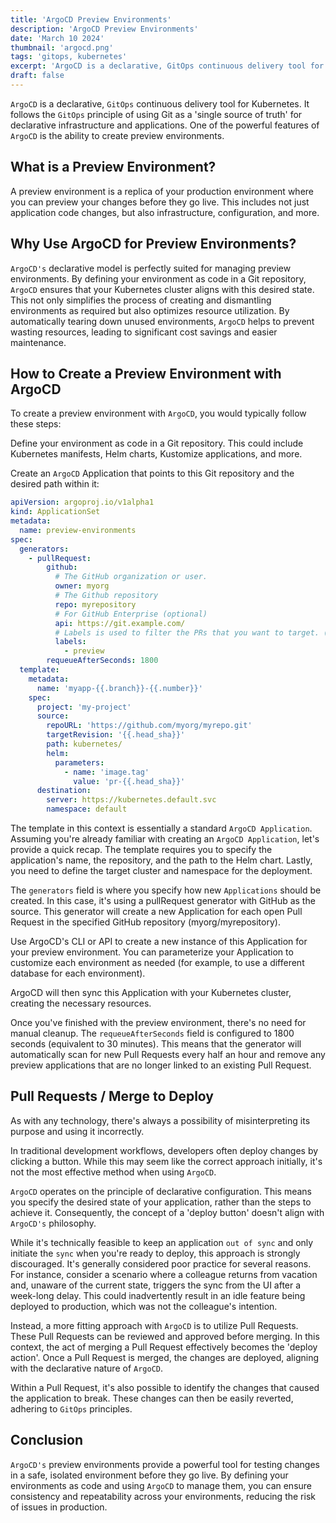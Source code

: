 ```yaml
---
title: 'ArgoCD Preview Environments'
description: 'ArgoCD Preview Environments'
date: 'March 10 2024'
thumbnail: 'argocd.png'
tags: 'gitops, kubernetes'
excerpt: 'ArgoCD is a declarative, GitOps continuous delivery tool for Kubernetes.'
draft: false
---
```


`ArgoCD` is a declarative, `GitOps` continuous delivery tool for Kubernetes. It follows the `GitOps` principle of using Git as a 'single source of truth' for declarative infrastructure and applications. One of the powerful features of `ArgoCD` is the ability to create preview environments.

## What is a Preview Environment?

A preview environment is a replica of your production environment where you can preview your changes before they go live. This includes not just application code changes, but also infrastructure, configuration, and more.

## Why Use ArgoCD for Preview Environments?

`ArgoCD's` declarative model is perfectly suited for managing preview environments. By defining your environment as code in a Git repository, `ArgoCD` ensures that your Kubernetes cluster aligns with this desired state. This not only simplifies the process of creating and dismantling environments as required but also optimizes resource utilization. By automatically tearing down unused environments, `ArgoCD` helps to prevent wasting resources, leading to significant cost savings and easier maintenance.

## How to Create a Preview Environment with ArgoCD

To create a preview environment with `ArgoCD`, you would typically follow these steps:

Define your environment as code in a Git repository. This could include Kubernetes manifests, Helm charts, Kustomize applications, and more.

Create an `ArgoCD` Application that points to this Git repository and the desired path within it:

```yaml
apiVersion: argoproj.io/v1alpha1
kind: ApplicationSet
metadata:
  name: preview-environments
spec:
  generators:
    - pullRequest:
        github:
          # The GitHub organization or user.
          owner: myorg
          # The Github repository
          repo: myrepository
          # For GitHub Enterprise (optional)
          api: https://git.example.com/
          # Labels is used to filter the PRs that you want to target. (optional)
          labels:
            - preview
        requeueAfterSeconds: 1800
  template:
    metadata:
      name: 'myapp-{{.branch}}-{{.number}}'
    spec:
      project: 'my-project'
      source:
        repoURL: 'https://github.com/myorg/myrepo.git'
        targetRevision: '{{.head_sha}}'
        path: kubernetes/
        helm:
          parameters:
            - name: 'image.tag'
              value: 'pr-{{.head_sha}}'
      destination:
        server: https://kubernetes.default.svc
        namespace: default
```

The template in this context is essentially a standard `ArgoCD Application`. Assuming you're already familiar with creating an `ArgoCD Application`, let's provide a quick recap. The template requires you to specify the application's name, the repository, and the path to the Helm chart. Lastly, you need to define the target cluster and namespace for the deployment.

The `generators` field is where you specify how new `Applications` should be created. In this case, it's using a pullRequest generator with GitHub as the source. This generator will create a new Application for each open Pull Request in the specified GitHub repository (myorg/myrepository).

Use ArgoCD's CLI or API to create a new instance of this Application for your preview environment. You can parameterize your Application to customize each environment as needed (for example, to use a different database for each environment).

ArgoCD will then sync this Application with your Kubernetes cluster, creating the necessary resources.

Once you've finished with the preview environment, there's no need for manual cleanup. The `requeueAfterSeconds` field is configured to 1800 seconds (equivalent to 30 minutes). This means that the generator will automatically scan for new Pull Requests every half an hour and remove any preview applications that are no longer linked to an existing Pull Request.

## Pull Requests / Merge to Deploy

As with any technology, there's always a possibility of misinterpreting its purpose and using it incorrectly.

In traditional development workflows, developers often deploy changes by clicking a button. While this may seem like the correct approach initially, it's not the most effective method when using `ArgoCD`.

`ArgoCD` operates on the principle of declarative configuration. This means you specify the desired state of your application, rather than the steps to achieve it. Consequently, the concept of a 'deploy button' doesn't align with `ArgoCD's` philosophy.

While it's technically feasible to keep an application `out of sync` and only initiate the `sync` when you're ready to deploy, this approach is strongly discouraged. It's generally considered poor practice for several reasons. For instance, consider a scenario where a colleague returns from vacation and, unaware of the current state, triggers the sync from the UI after a week-long delay. This could inadvertently result in an idle feature being deployed to production, which was not the colleague's intention.

Instead, a more fitting approach with `ArgoCD` is to utilize Pull Requests. These Pull Requests can be reviewed and approved before merging. In this context, the act of merging a Pull Request effectively becomes the 'deploy action'. Once a Pull Request is merged, the changes are deployed, aligning with the declarative nature of `ArgoCD`.

Within a Pull Request, it's also possible to identify the changes that caused the application to break. These changes can then be easily reverted, adhering to `GitOps` principles.

## Conclusion

`ArgoCD's` preview environments provide a powerful tool for testing changes in a safe, isolated environment before they go live. By defining your environments as code and using `ArgoCD` to manage them, you can ensure consistency and repeatability across your environments, reducing the risk of issues in production.
